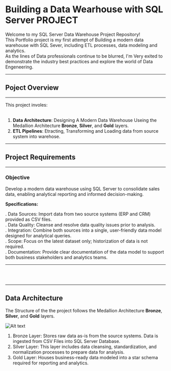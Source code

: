 # Building a Data Wearhouse with SQL Server PROJECT

Welcome to my  SQL Server Data Warehouse Project Repository! <br>
This Portfolio project is my first attempt of Building a modern data warehouse with SQL Sever, including ETL processes, data modeling and analytics.<br>
As the lines of Data professionals continue to be blurred, I'm Very exited to demonstrate the industry best practices and explore the world of Data Engeneering.
***


## Poject Overview
-----
This project involes: <br>
<br>
1. **Data Architecture**: Designing A Modern Data Warehouse Useing the Medallion Architecture **Bronze**, **Silver**, and **Gold** layers.<br>
2. **ETL Pipelines**: Etracting, Transforming and Loading data from source system into warehose.

-----

## Project Requirements 
-----
### Objective

Develop a modern data warehouse using SQL Server to consolidate sales data, enabling analytical reporting and informed decision-making.

**Specifications:**

. Data Sources: Import data from two source systems (ERP and CRM) provided as CSV files.<br>
. Data Quality: Cleanse and resolve data quality issues prior to analysis.<br>
. Integration: Combine both sources into a single, user-friendly data model designed for analytical queries.<br>
. Scope: Focus on the latest dataset only; historization of data is not required.<br>
. Documentation: Provide clear documentation of the data model to support both business stakeholders and analytics teams.<br>

-----
<br>
<br>

*****
## Data Architecture

The Structure of the the project follows the Medallion Architecture **Bronze**, **Silver**, and **Gold** layers.<br>

![Alt text](https://raw.githubusercontent.com/Jessiah13/sql_data_warehouse_project/refs/heads/main/docs/Data%20Warehouse%20-%20Data%20Architecture%20(dark).drawio.png)


1. Bronze Layer: Stores raw data as-is from the source systems. Data is ingested from CSV Files into SQL Server Database.<br>
2. Silver Layer: This layer includes data cleansing, standardization, and normalization processes to prepare data for analysis.<br>
3. Gold Layer: Houses business-ready data modeled into a star schema required for reporting and analytics.<br>
